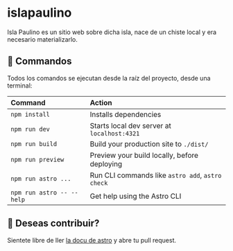 # islapaulino
Isla Paulino es un sitio web sobre dicha isla, nace de un chiste local y era necesario materializarlo.


## 🧞 Commandos

Todos los comandos se ejecutan desde la raíz del proyecto, desde una terminal:

| Command                   | Action                                           |
| :------------------------ | :----------------------------------------------- |
| `npm install`             | Installs dependencies                            |
| `npm run dev`             | Starts local dev server at `localhost:4321`      |
| `npm run build`           | Build your production site to `./dist/`          |
| `npm run preview`         | Preview your build locally, before deploying     |
| `npm run astro ...`       | Run CLI commands like `astro add`, `astro check` |
| `npm run astro -- --help` | Get help using the Astro CLI                     |

## 👀 Deseas contribuir?

Sientete libre de ller [la docu de astro](https://docs.astro.build) y abre tu pull request.